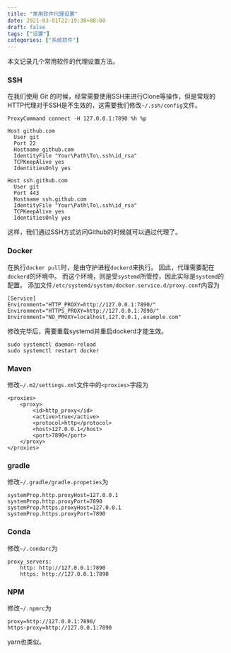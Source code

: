 ```yaml
---
title: "常用软件代理设置"
date: 2021-03-01T22:19:30+08:00
draft: false
tags: ["设置"]
categories: ["系统软件"]
---
```

本文记录几个常用软件的代理设置方法。
### SSH
在我们使用 Git 的时候，经常需要使用SSH来进行Clone等操作，但是常规的HTTP代理对于SSH是不生效的，这需要我们修改`~/.ssh/config`文件。
```
ProxyCommand connect -H 127.0.0.1:7890 %h %p

Host github.com
  User git
  Port 22
  Hostname github.com
  IdentityFile "Your\Path\To\.ssh\id_rsa"
  TCPKeepAlive yes
  IdentitiesOnly yes

Host ssh.github.com
  User git
  Port 443
  Hostname ssh.github.com
  IdentityFile "Your\Path\To\.ssh\id_rsa"
  TCPKeepAlive yes
  IdentitiesOnly yes
```
这样，我们通过SSH方式访问Github的时候就可以通过代理了。

<!--more-->

### Docker
在执行`docker pull`时，是由守护进程`dockerd`来执行。 因此，代理需要配在`dockerd`的环境中。 而这个环境，则是受`systemd`所管控，因此实际是`systemd`的配置。
添加文件`/etc/systemd/system/docker.service.d/proxy.conf`内容为
```
[Service]
Environment="HTTP_PROXY=http://127.0.0.1:7890/"
Environment="HTTPS_PROXY=http://127.0.0.1:7890/"
Environment="NO_PROXY=localhost,127.0.0.1,.example.com"
```
修改完毕后，需要重载systemd并重启dockerd才能生效。
```
sudo systemctl daemon-reload
sudo systemctl restart docker
```

### Maven
修改`~/.m2/settings.xml`文件中的`<proxies>`字段为
```
<proxies>
    <proxy>
        <id>http_proxy</id>
        <active>true</active>
        <protocol>http</protocol>
        <host>127.0.0.1</host>
        <port>7890</port>
    </proxy>
</proxies>
```

### gradle
修改`~/.gradle/gradle.propeties`为
```
systemProp.http.proxyHost=127.0.0.1
systemProp.http.proxyPort=7890
systemProp.https.proxyHost=127.0.0.1
systemProp.https.proxyPort=7890
```

### Conda
修改`~/.condarc`为
```
proxy_servers:
    http: http://127.0.0.1:7890
    https: http://127.0.0.1:7890
```

### NPM
修改`~/.npmrc`为
```
proxy=http://127.0.0.1:7890/
https-proxy=http://127.0.0.1:7890
```
yarn也类似。
